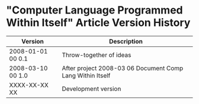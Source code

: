 ﻿"Computer Language Programmed Within Itself" Article Version History
====================================================================

| Version            | Description                                               |
|--------------------|-----------------------------------------------------------|
| 2008-01-01 00  0.1 | Throw-together of ideas                                   |
| 2008-03-10 00  1.0 | After project 2008-03 06 Document Comp Lang Within Itself |
| XXXX-XX-XX XX      | Development version                                       |
